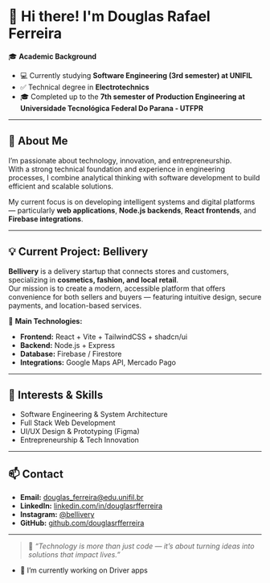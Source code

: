# 👋 Hi there! I'm Douglas Rafael Ferreira

🎓 **Academic Background**
- 💻 Currently studying **Software Engineering (3rd semester) at UNIFIL**
- ✅ Technical degree in **Electrotechnics**
- 🎓 Completed up to the **7th semester of Production Engineering at Universidade Tecnológica Federal Do Parana - UTFPR**

---

## 🚀 About Me

I’m passionate about technology, innovation, and entrepreneurship.  
With a strong technical foundation and experience in engineering processes, I combine analytical thinking with software development to build efficient and scalable solutions.

My current focus is on developing intelligent systems and digital platforms — particularly **web applications**, **Node.js backends**, **React frontends**, and **Firebase integrations**.

---

## 💡 Current Project: **Bellivery**

**Bellivery** is a delivery startup that connects stores and customers, specializing in **cosmetics, fashion, and local retail**.  
Our mission is to create a modern, accessible platform that offers convenience for both sellers and buyers — featuring intuitive design, secure payments, and location-based services.

📱 **Main Technologies:**
- **Frontend:** React + Vite + TailwindCSS + shadcn/ui  
- **Backend:** Node.js + Express  
- **Database:** Firebase / Firestore  
- **Integrations:** Google Maps API, Mercado Pago  

---

## 🧠 Interests & Skills

- Software Engineering & System Architecture    
- Full Stack Web Development  
- UI/UX Design & Prototyping (Figma)  
- Entrepreneurship & Tech Innovation  

---

## 📫 Contact

- **Email:** douglas_ferreira@edu.unifil.br  
- **LinkedIn:** [linkedin.com/in/douglasrfferreira](https://linkedin.com/in/douglasrfferreira)  
- **Instagram:** [@bellivery](https://instagram.com/belliveryy)  
- **GitHub:** [github.com/douglasrfferreira](www.linkedin.com/in/douglas-rafael-ferreira-681759145)

---

> 💬 _“Technology is more than just code — it’s about turning ideas into solutions that impact lives.”_


- 🔭 I’m currently working on Driver apps 


